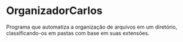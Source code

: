 # OrganizadorCarlos
 Programa que automatiza a organização de arquivos em um diretório, classificando-os em pastas com base em suas extensões.
